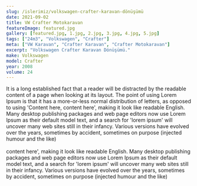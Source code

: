 ```yaml
---
slug: /islerimiz/volkswagen-crafter-karavan-dönüşümü
date: 2021-09-02
title: VW Crafter Motokaravan
featureImage: featured.jpg
gallery: [featured.jpg, 1.jpg, 2.jpg, 3.jpg, 4.jpg, 5.jpg]
tags: ["24m3", "Volkswagen", "Crafter"]
meta: ["VW Karavan", "Crafter Karavan", "Crafter Motokaravan"]
excerpt: "Volkswagen Crafter Karavan Dönüşümü."
make: Volkswagen
model: Crafter
year: 2008
volume: 24
---
```

It is a long established fact that a reader will be distracted by the readable content of a page when looking at its layout. The point of using Lorem Ipsum is that it has a more-or-less normal distribution of letters, as opposed to using 'Content here, content here', making it look like readable English. Many desktop publishing packages and web page editors now use Lorem Ipsum as their default model text, and a search for 'lorem ipsum' will uncover many web sites still in their infancy. Various versions have evolved over the years, sometimes by accident, sometimes on purpose (injected humour and the like)
<br/><br/>
content here', making it look like readable English. Many desktop publishing packages and web page editors now use Lorem Ipsum as their default model text, and a search for 'lorem ipsum' will uncover many web sites still in their infancy. Various versions have evolved over the years, sometimes by accident, sometimes on purpose (injected humour and the like)